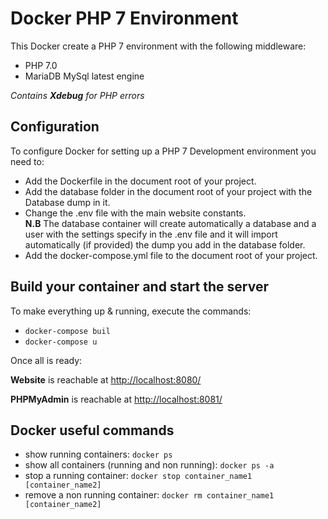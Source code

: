 # Docker PHP 7 Environment

This Docker create a PHP 7 environment with the following middleware:

 - PHP 7.0
 - MariaDB MySql latest engine
 
*Contains **Xdebug** for PHP errors*

## Configuration
To configure Docker for setting up a PHP 7 Development environment you need to:

- Add the Dockerfile in the document root of your project.
- Add the database folder in the document root of your project with the Database dump in it.
- Change the .env file with the main website constants.  
**N.B** The database container will create automatically a database and a user with the settings specify in the .env file and it will import automatically (if provided) the dump you add in the database folder.
- Add the docker-compose.yml file to the document root of your project.

## Build your container and start the server
To make everything up & running, execute the commands:

- `docker-compose buil`
- `docker-compose u`

Once all is ready:

**Website** is reachable at [http://localhost:8080/](http://localhost:8080/)

**PHPMyAdmin** is reachable at [http://localhost:8081/](http://localhost:8081/)


## Docker useful commands

- show running containers: `docker ps`
- show all containers (running and non running): `docker ps -a`
- stop a running container: `docker stop container_name1 [container_name2]`
- remove a non running container: `docker rm container_name1 [container_name2]`
